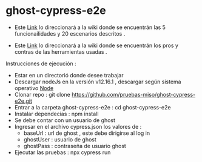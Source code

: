 # ghost-cypress-e2e

* Este [Link](https://github.com/pruebas-miso/ghost-cypress-e2e/wiki/Escenarios) lo direccionará a la wiki donde se encuentrán las 5 funcionailidades y 20 escenarios descritos .

* Este [Link](https://github.com/pruebas-miso/ghost-cypress-e2e/wiki/ProsContras) lo direccionará a la wiki donde se encuentrán los pros y contras de las herramientas usadas . 

Instrucciones de ejecución : 

- Estar en un directorió donde desee trabajar 
- Descargar nodeJs en la versión v12.16.1 , descargar según sistema operativo [Node](https://nodejs.org/es/download/)   
- Clonar repo : git clone https://github.com/pruebas-miso/ghost-cypress-e2e.git
- Entrar a la carpeta ghost-cypress-e2e : cd ghost-cypress-e2e 
- Instalar dependecias : npm install
- Se debe contar con un usuario de ghost 
- Ingresar en el archivo cypress.json los valores de :
  * baseUrl : url de ghost , este debe dirigirse al log in 
  * ghostUser : usuario de ghost
  * ghostPass : contraseña de usuario ghost 
- Ejecutar las pruebas : npx cypress run 

